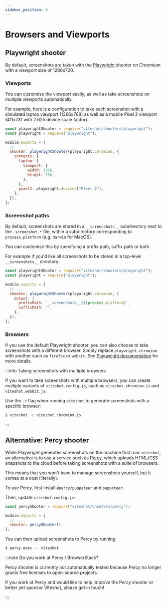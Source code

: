 ```yaml
---
sidebar_position: 8
---
```


# Browsers and Viewports

## Playwright shooter

By default, screenshots are taken with the [Playwright](https://playwright.dev) shooter on Chromium with a viewport size of 1280x720.

### Viewports

You can customise the viewport easily, as well as take screenshots on multiple viewports automatically.

For example, here is a configuration to take each screenshot with a simulated laptop viewport (1366x768) as well as a mobile Pixel 2 viewport (411x731 with 2.625 device scale factor).

```js title="/viteshot.config.js"
const playwrightShooter = require("viteshot/shooters/playwright");
const playwright = require("playwright");

module.exports = {
  // ...
  shooter: playwrightShooter(playwright.chromium, {
    contexts: {
      laptop: {
        viewport: {
          width: 1366,
          height: 768,
        },
      },
      pixel2: playwright.devices["Pixel 2"],
    },
  }),
};
```

### Screenshot paths

By default, screenshots are stored in a `__screenshots__` subdirectory next to the `.screenshot.*` file, within a subdirectory corresponding to `process.platform` (e.g. `darwin` for MacOS).

You can customise this by specifying a prefix path, suffix path or both.

For example if you'd like all screenshots to be stored in a top-level `__screenshots__` directory:

```js title="/viteshot.config.js"
const playwrightShooter = require("viteshot/shooters/playwright");
const playwright = require("playwright");

module.exports = {
  // ...
  shooter: playwrightShooter(playwright.chromium, {
    output: {
      prefixPath: `__screenshots__/${process.platform}`,
      suffixPath: "",
    },
  }),
};
```

### Browsers

If you use the default Playwright shooter, you can also choose to take screenshots with a different browser. Simply replace `playwright.chromium` with another such as `firefox` or `webkit`. See [Playweight documentation](https://playwright.dev/docs/browsers) for more details.

:::info Taking screenshots with multiple browsers

If you want to take screenshots with multiple browsers, you can create multiple variants of `viteshot.config.js`, such as `viteshot.chromium.js` and `viteshot.webkit.js`.

Use the `-c` flag when running `viteshot` to generate screenshots with a specific browser:

```sh
$ viteshot -c viteshot.chromium.js
```

:::

## Alternative: Percy shooter

While Playwright generates screenshots on the machine that runs `viteshot`, an alternative is to use a service such as [Percy](https://percy.io), which uploads HTML/CSS snapshots to the cloud before taking screenshots with a suite of browsers.

This means that you won't have to manage screenshots yourself, but it comes at a cost (literally).

To use Percy, first install `@percy/puppeteer` and `puppeteer`.

Then, update `viteshot.config.js`:

```js title="/viteshot.config.js"
const percyShooter = require("viteshot/shooters/percy");

module.exports = {
  // ....
  shooter: percyShooter(),
};
```

You can then upload screenshots to Percy by running:

```sh
$ percy exec -- viteshot
```

:::note Do you work at Percy / BrowserStack?

Percy shooter is currently not automatically tested because Percy no longer grants free licenses to open-source projects.

If you work at Percy and would like to help improve the Percy shooter or better yet sponsor Viteshot, please get in touch!

:::
